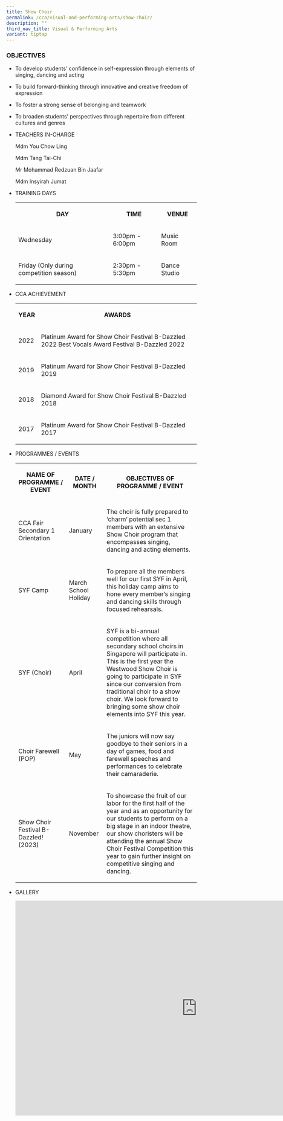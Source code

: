 ```yaml
---
title: Show Choir
permalink: /cca/visual-and-performing-arts/show-choir/
description: ""
third_nav_title: Visual & Performing Arts
variant: tiptap
---
```

<h3>OBJECTIVES</h3><ul data-tight="true" class="tight"><li><p>To develop students’ confidence in self-expression through elements of singing, dancing and acting &nbsp;</p></li><li><p>To build forward-thinking through innovative and creative freedom of expression &nbsp;</p></li><li><p>To foster a strong sense of belonging and teamwork &nbsp;&nbsp;</p></li><li><p>To broaden students’ perspectives through repertoire from different cultures and genres&nbsp;</p></li></ul><ul><li><p>TEACHERS IN-CHARGE</p><p>Mdm You Chow Ling</p><p>Mdm Tang Tai-Chi</p><p>Mr Mohammad Redzuan Bin Jaafar</p><p>Mdm Insyirah Jumat</p><p></p></li><li><p>TRAINING DAYS</p><p></p><table><tbody><tr><th rowspan="1" colspan="1"><p>DAY</p></th><th rowspan="1" colspan="1"><p>TIME</p></th><th rowspan="1" colspan="1"><p>VENUE</p></th></tr><tr><td rowspan="1" colspan="1"><p>Wednesday</p></td><td rowspan="1" colspan="1"><p>3:00pm - 6:00pm</p></td><td rowspan="1" colspan="1"><p>Music Room</p></td></tr><tr><td rowspan="1" colspan="1"><p>Friday (Only during competition season)</p></td><td rowspan="1" colspan="1"><p>2:30pm - 5:30pm</p></td><td rowspan="1" colspan="1"><p>Dance Studio</p></td></tr></tbody></table></li><li><p>CCA ACHIEVEMENT</p><p></p><table><tbody><tr><th rowspan="1" colspan="1"><p>YEAR</p></th><th rowspan="1" colspan="1"><p>AWARDS</p></th></tr><tr><td rowspan="1" colspan="1"><p>2022</p></td><td rowspan="1" colspan="1"><p>Platinum Award for Show Choir Festival B-Dazzled 2022 Best Vocals Award Festival B-Dazzled 2022</p></td></tr><tr><td rowspan="1" colspan="1"><p>2019</p></td><td rowspan="1" colspan="1"><p>Platinum Award for Show Choir Festival B-Dazzled 2019</p></td></tr><tr><td rowspan="1" colspan="1"><p>2018</p></td><td rowspan="1" colspan="1"><p>Diamond Award for Show Choir Festival B-Dazzled 2018<br></p></td></tr><tr><td rowspan="1" colspan="1"><p>2017</p></td><td rowspan="1" colspan="1"><p>Platinum Award for Show Choir Festival B-Dazzled 2017</p></td></tr></tbody></table></li><li><p>PROGRAMMES / EVENTS</p><p></p><table><tbody><tr><th rowspan="1" colspan="1"><p>NAME OF PROGRAMME / EVENT</p></th><th rowspan="1" colspan="1"><p>DATE / MONTH</p></th><th rowspan="1" colspan="1"><p>OBJECTIVES OF PROGRAMME / EVENT</p></th></tr><tr><td rowspan="1" colspan="1"><p>CCA Fair<br>Secondary 1 Orientation<br></p></td><td rowspan="1" colspan="1"><p>January</p></td><td rowspan="1" colspan="1"><p>The choir is fully prepared to ‘charm’ potential sec 1 members with an extensive Show Choir program that encompasses singing, dancing and acting elements.</p></td></tr><tr><td rowspan="1" colspan="1"><p>SYF Camp<br></p></td><td rowspan="1" colspan="1"><p>March School Holiday</p></td><td rowspan="1" colspan="1"><p>To prepare all the members well for our first SYF in April, this holiday camp aims to hone every member’s singing and dancing skills through focused rehearsals. <br></p></td></tr><tr><td rowspan="1" colspan="1"><p>SYF (Choir)</p></td><td rowspan="1" colspan="1"><p>April</p></td><td rowspan="1" colspan="1"><p>SYF is a bi-annual competition where all secondary school choirs in Singapore will participate in. This is the first year the Westwood Show Choir is going to participate in SYF since our conversion from traditional choir to a show choir. We look forward to bringing some show choir elements into SYF this year.</p></td></tr><tr><td rowspan="1" colspan="1"><p>Choir Farewell (POP)<br></p></td><td rowspan="1" colspan="1"><p>May</p></td><td rowspan="1" colspan="1"><p>The juniors will now say goodbye to their seniors in a day of games, food and farewell speeches and performances to celebrate their camaraderie.<br></p></td></tr><tr><td rowspan="1" colspan="1"><p>Show Choir Festival B-Dazzled! (2023)</p></td><td rowspan="1" colspan="1"><p>November</p></td><td rowspan="1" colspan="1"><p>To showcase the fruit of our labor for the first half of the year and as an opportunity for our students to perform on a big stage in an indoor theatre, our show choristers will be attending the annual Show Choir Festival Competition this year to gain further insight on competitive singing and dancing.</p></td></tr></tbody></table></li><li><p>GALLERY</p><p></p><div class="iframe-wrapper"><iframe height="569" width="960" allowfullscreen="true" frameborder="0" src="https://docs.google.com/presentation/d/e/2PACX-1vQ3fd7_HvvoadQSDJp8ousGWfjjB5Tlcy71nPVzEOHDRxS3fcJsnRYogXTbB98rbVG-mQZvDQAs00FY/embed?start=true&amp;loop=true&amp;delayms=3000"></iframe></div><p></p></li></ul><p></p>